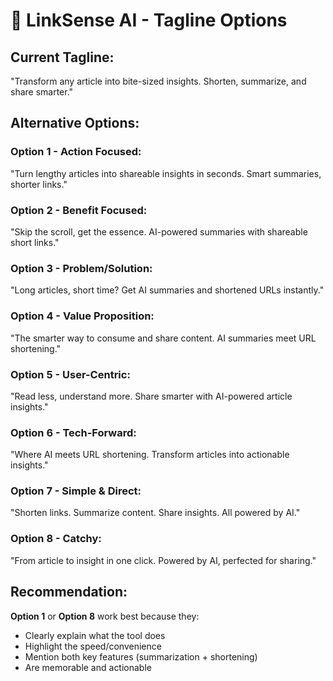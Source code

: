 # 🎯 LinkSense AI - Tagline Options

## Current Tagline:
"Transform any article into bite-sized insights. Shorten, summarize, and share smarter."

## Alternative Options:

### **Option 1 - Action Focused:**
"Turn lengthy articles into shareable insights in seconds. Smart summaries, shorter links."

### **Option 2 - Benefit Focused:**
"Skip the scroll, get the essence. AI-powered summaries with shareable short links."

### **Option 3 - Problem/Solution:**
"Long articles, short time? Get AI summaries and shortened URLs instantly."

### **Option 4 - Value Proposition:**
"The smarter way to consume and share content. AI summaries meet URL shortening."

### **Option 5 - User-Centric:**
"Read less, understand more. Share smarter with AI-powered article insights."

### **Option 6 - Tech-Forward:**
"Where AI meets URL shortening. Transform articles into actionable insights."

### **Option 7 - Simple & Direct:**
"Shorten links. Summarize content. Share insights. All powered by AI."

### **Option 8 - Catchy:**
"From article to insight in one click. Powered by AI, perfected for sharing."

## Recommendation:
**Option 1** or **Option 8** work best because they:
- Clearly explain what the tool does
- Highlight the speed/convenience 
- Mention both key features (summarization + shortening)
- Are memorable and actionable

